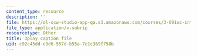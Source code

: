 ```yaml
---
content_type: resource
description: ''
file: https://ol-ocw-studio-app-qa.s3.amazonaws.com/courses/3-091sc-introduction-to-solid-state-chemistry-fall-2010/c92c45dde3d6557db55a7e1c369f758b_j7EBObU5Tjk.vtt
file_type: application/x-subrip
resourcetype: Other
title: 3play caption file
uid: c92c45dd-e3d6-557d-b55a-7e1c369f758b
---
```

